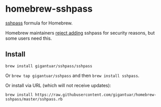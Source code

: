 # homebrew-sshpass
[sshpass](https://sourceforge.net/projects/sshpass/) formula for Homebrew.

Homebrew maintainers [reject adding](https://github.com/Homebrew/homebrew/pull/18332) sshpass for security reasons, but some users need this.

## Install

```
brew install gigantuar/sshpass/sshpass
```

Or `brew tap gigantuar/sshpass` and then `brew install sshpass`.

Or install via URL (which will not receive updates):

```
brew install https://raw.githubusercontent.com/gigantuar/homebrew-sshpass/master/sshpass.rb
```
